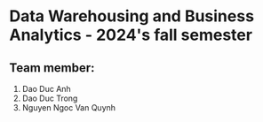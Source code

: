 # Data Warehousing and Business Analytics - 2024's fall semester

## Team member:
1. Dao Duc Anh
2. Dao Duc Trong
3. Nguyen Ngoc Van Quynh